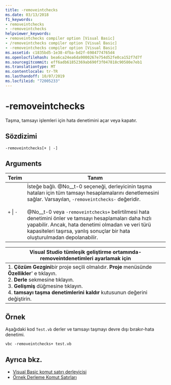 ```yaml
---
title: -removeintchecks
ms.date: 03/13/2018
f1_keywords:
- removeintchecks
- -removeintchecks
helpviewer_keywords:
- removeintchecks compiler option [Visual Basic]
- /removeintchecks compiler option [Visual Basic]
- -removeintchecks compiler option [Visual Basic]
ms.assetid: c1835bd5-1e38-4fba-bd2f-6984774765d4
ms.openlocfilehash: bea6ca24ea6da9000267e754d52fe0ca152f7d7f
ms.sourcegitcommit: eff6adb61852369ab690f3f047818c90580e7eb1
ms.translationtype: MT
ms.contentlocale: tr-TR
ms.lasthandoff: 10/07/2019
ms.locfileid: "72005233"
---
```

# <a name="-removeintchecks"></a>-removeintchecks
Taşma, tamsayı işlemleri için hata denetimini açar veya kapatır.  
  
## <a name="syntax"></a>Sözdizimi  
  
```console  
-removeintchecks[+ | -]  
```  
  
## <a name="arguments"></a>Arguments  
  
|Terim|Tanım|  
|---|---|  
|`+` &#124; `-`|İsteğe bağlı. @No__t-0 seçeneği, derleyicinin taşma hataları için tüm tamsayı hesaplamalarını denetlemesini sağlar. Varsayılan, `-removeintchecks-` değeridir.<br /><br /> @No__t-0 veya `-removeintchecks+` belirtilmesi hata denetimini önler ve tamsayı hesaplamaları daha hızlı yapabilir. Ancak, hata denetimi olmadan ve veri türü kapasiteleri taşırsa, yanlış sonuçlar bir hata oluşturulmadan depolanabilir.|  
  
|Visual Studio tümleşik geliştirme ortamında-removeintdenetimleri ayarlamak için|  
|---|  
|1. **Çözüm Gezgini**bir proje seçili olmalıdır. **Proje** menüsünde **Özellikler**' e tıklayın. <br />2. **Derle** sekmesine tıklayın.<br />3. **Gelişmiş** düğmesine tıklayın.<br />4. **tamsayı taşma denetimlerini kaldır** kutusunun değerini değiştirin.|  
  
## <a name="example"></a>Örnek  
 Aşağıdaki kod `Test.vb` derler ve tamsayı taşmayı devre dışı bırakır-hata denetimi.  
  
```console
vbc -removeintchecks+ test.vb  
```  
  
## <a name="see-also"></a>Ayrıca bkz.

- [Visual Basic komut satırı derleyicisi](../../../visual-basic/reference/command-line-compiler/index.md)
- [Örnek Derleme Komut Satırları](../../../visual-basic/reference/command-line-compiler/sample-compilation-command-lines.md)
